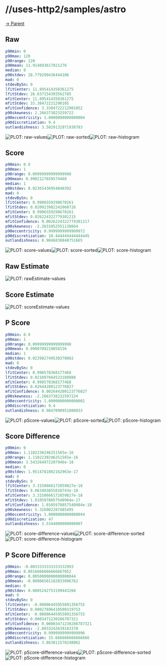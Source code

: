 
# //uses-http2/samples/astro

[→ Parent](../..)


## Raw


```yaml
p90min: 0
p90max: 120
p90range: 120
p90mean: 11.914893617021276
median: 0
p90stdev: 28.779299436444106
mad: 0
stdevBySn: 0
lfitCenter: 11.895414358361275
lfitStdev: 26.637154393562785
mfitCenter: 11.895414358361275
mfitStdev: 33.38472221290105
mfitConfidence: 3.3384722212901052
p90skewness: 2.266373823259722
p90eccentricity: 1.0000000000000004
p90discretization: 9.4
outlandishness: 3.5029132971938783

```

![PLOT: raw-values](./raw/values.svg)![PLOT: raw-sorted](./raw/sorted.svg)![PLOT: raw-histogram](./raw/histogram.svg)
## Score


```yaml
p90min: 0.9
p90max: 1
p90range: 0.09999999999999998
p90mean: 0.9902127659574468
median: 1
p90stdev: 0.02365436954840392
mad: 0
stdevBySn: 0
lfitCenter: 0.9906559298670261
lfitStdev: 0.020923982242060726
mfitCenter: 0.9906559298670261
mfitStdev: 0.026224322779301215
mfitConfidence: 0.0026224322779301217
p90skewness: -2.2631052551138664
p90eccentricity: 0.9999999999999972
p90discretization: 10.444444444444445
outlandishness: 0.9846830848751665

```

![PLOT: score-values](./score/values.svg)![PLOT: score-sorted](./score/sorted.svg)![PLOT: score-histogram](./score/histogram.svg)
## Raw Estimate

![PLOT: rawEstimate-values](./rawEstimate/values.svg)
## Score Estimate

![PLOT: scoreEstimate-values](./scoreEstimate/values.svg)
## P Score


```yaml
p90min: 0.9
p90max: 1
p90range: 0.09999999999999998
p90mean: 0.9900709219858156
median: 1
p90stdev: 0.023982749530370082
mad: 0
stdevBySn: 0
lfitCenter: 0.990578368177468
lfitStdev: 0.021097664523109808
mfitCenter: 0.990578368177468
mfitStdev: 0.02644200123776027
mfitConfidence: 0.002644200123776027
p90skewness: -2.2663738232597224
p90eccentricity: 1.0000000000000002
p90discretization: 9.4
outlandishness: 0.9847090951808833

```

![PLOT: pScore-values](./pScore/values.svg)![PLOT: pScore-sorted](./pScore/sorted.svg)![PLOT: pScore-histogram](./pScore/histogram.svg)
## Score Difference


```yaml
p90min: 0
p90max: 1.1102230246251565e-16
p90range: 1.1102230246251565e-16
p90mean: 3.543264972207946e-18
median: 0
p90stdev: 1.9514781802162963e-17
mad: 0
stdevBySn: 0
lfitCenter: 3.3158666172059827e-18
lfitStdev: 8.063403855810743e-18
mfitCenter: 3.3158666172059827e-18
mfitStdev: 1.0105978057540984e-17
mfitConfidence: 1.0105978057540984e-18
p90skewness: 5.326002287485495
p90eccentricity: 1.0000000000000044
p90discretization: 47
outlandishness: 3.5344000000000007

```

![PLOT: score-difference-values](./score-difference/values.svg)![PLOT: score-difference-sorted](./score-difference/sorted.svg)![PLOT: score-difference-histogram](./score-difference/histogram.svg)
## P Score Difference


```yaml
p90min: -0.0033333333333332993
p90max: 0.0016666666666667052
p90range: 0.0050000000000000044
p90mean: -0.00006501182033096762
median: 0
p90stdev: 0.0005242753199443268
mad: 0
stdevBySn: 0
lfitCenter: -0.00006445955091356755
lfitStdev: 0.00027696410500319753
mfitCenter: -0.00006445955091356755
mfitStdev: 0.0003471230286787321
mfitConfidence: 0.00003471230286787321
p90skewness: -2.8033242639183378
p90eccentricity: 0.9999999999999996
p90discretization: 15.666666666666666
outlandishness: 3.863011570248062

```

![PLOT: pScore-difference-values](./pScore-difference/values.svg)![PLOT: pScore-difference-sorted](./pScore-difference/sorted.svg)![PLOT: pScore-difference-histogram](./pScore-difference/histogram.svg)